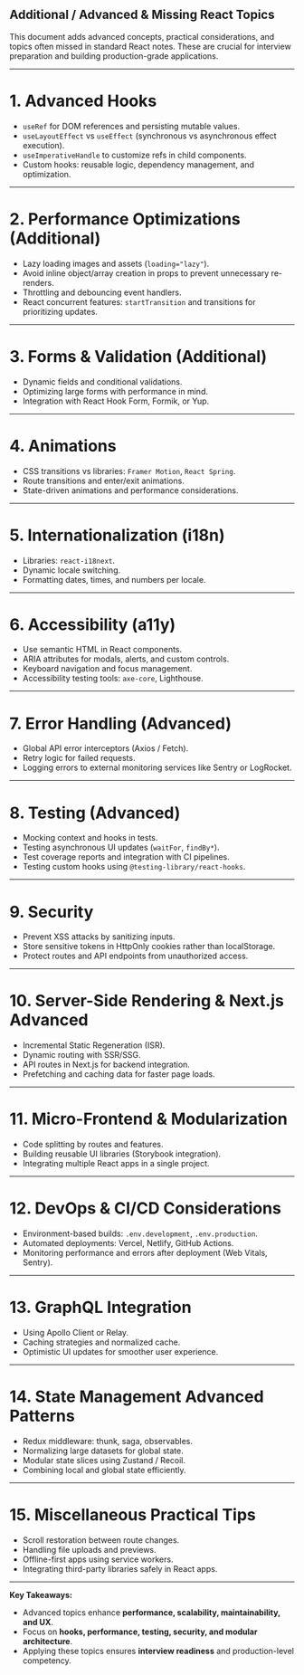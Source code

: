 ## Additional / Advanced & Missing React Topics

This document adds advanced concepts, practical considerations, and topics often missed in standard React notes. These are crucial for interview preparation and building production-grade applications.

---

# 1. Advanced Hooks

- `useRef` for DOM references and persisting mutable values.
- `useLayoutEffect` vs `useEffect` (synchronous vs asynchronous effect execution).
- `useImperativeHandle` to customize refs in child components.
- Custom hooks: reusable logic, dependency management, and optimization.

---

# 2. Performance Optimizations (Additional)

- Lazy loading images and assets (`loading="lazy"`).
- Avoid inline object/array creation in props to prevent unnecessary re-renders.
- Throttling and debouncing event handlers.
- React concurrent features: `startTransition` and transitions for prioritizing updates.

---

# 3. Forms & Validation (Additional)

- Dynamic fields and conditional validations.
- Optimizing large forms with performance in mind.
- Integration with React Hook Form, Formik, or Yup.

---

# 4. Animations

- CSS transitions vs libraries: `Framer Motion`, `React Spring`.
- Route transitions and enter/exit animations.
- State-driven animations and performance considerations.

---

# 5. Internationalization (i18n)

- Libraries: `react-i18next`.
- Dynamic locale switching.
- Formatting dates, times, and numbers per locale.

---

# 6. Accessibility (a11y)

- Use semantic HTML in React components.
- ARIA attributes for modals, alerts, and custom controls.
- Keyboard navigation and focus management.
- Accessibility testing tools: `axe-core`, Lighthouse.

---

# 7. Error Handling (Advanced)

- Global API error interceptors (Axios / Fetch).
- Retry logic for failed requests.
- Logging errors to external monitoring services like Sentry or LogRocket.

---

# 8. Testing (Advanced)

- Mocking context and hooks in tests.
- Testing asynchronous UI updates (`waitFor`, `findBy*`).
- Test coverage reports and integration with CI pipelines.
- Testing custom hooks using `@testing-library/react-hooks`.

---

# 9. Security

- Prevent XSS attacks by sanitizing inputs.
- Store sensitive tokens in HttpOnly cookies rather than localStorage.
- Protect routes and API endpoints from unauthorized access.

---

# 10. Server-Side Rendering & Next.js Advanced

- Incremental Static Regeneration (ISR).
- Dynamic routing with SSR/SSG.
- API routes in Next.js for backend integration.
- Prefetching and caching data for faster page loads.

---

# 11. Micro-Frontend & Modularization

- Code splitting by routes and features.
- Building reusable UI libraries (Storybook integration).
- Integrating multiple React apps in a single project.

---

# 12. DevOps & CI/CD Considerations

- Environment-based builds: `.env.development`, `.env.production`.
- Automated deployments: Vercel, Netlify, GitHub Actions.
- Monitoring performance and errors after deployment (Web Vitals, Sentry).

---

# 13. GraphQL Integration

- Using Apollo Client or Relay.
- Caching strategies and normalized cache.
- Optimistic UI updates for smoother user experience.

---

# 14. State Management Advanced Patterns

- Redux middleware: thunk, saga, observables.
- Normalizing large datasets for global state.
- Modular state slices using Zustand / Recoil.
- Combining local and global state efficiently.

---

# 15. Miscellaneous Practical Tips

- Scroll restoration between route changes.
- Handling file uploads and previews.
- Offline-first apps using service workers.
- Integrating third-party libraries safely in React apps.

---

**Key Takeaways:**

- Advanced topics enhance **performance, scalability, maintainability, and UX**.
- Focus on **hooks, performance, testing, security, and modular architecture**.
- Applying these topics ensures **interview readiness** and production-level competency.
